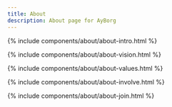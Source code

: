 ```yaml
---
title: About
description: About page for AyBorg
---
```


{% include components/about/about-intro.html %}

{% include components/about/about-vision.html %}

{% include components/about/about-values.html %}

{% include components/about/about-involve.html %}

{% include components/about/about-join.html %}
